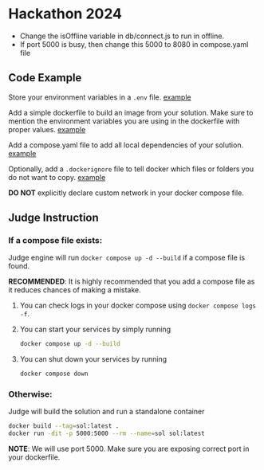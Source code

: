 # Hackathon 2024

- Change the isOffline variable in db/connect.js to run in offline.
- If port 5000 is busy, then change this 5000 to 8080 in compose.yaml file

## Code Example

Store your environment variables in a `.env` file. [example](./.env)

Add a simple dockerfile to build an image from your solution. Make sure to mention the environment variables you are using in the dockerfile with proper values. [example](./Dockerfile)

Add a compose.yaml file to add all local dependencies of your solution. [example](/compose.yaml)

Optionally, add a `.dockerignore` file to tell docker which files or folders you do not want to copy. [example](./.dockerignore)

**DO NOT** explicitly declare custom network in your docker compose file.

## Judge Instruction

### If a compose file exists:

Judge engine will run `docker compose up -d --build` if a compose file is found.

**RECOMMENDED**: It is highly recommended that you add a compose file as it reduces chances of making a mistake.

1. You can check logs in your docker compose using `docker compose logs -f`.

2. You can start your services by simply running

   ```sh
   docker compose up -d --build
   ```

3. You can shut down your services by running
   ```sh
   docker compose down
   ```

### Otherwise:

Judge will build the solution and run a standalone container

```sh
docker build --tag=sol:latest .
docker run -dit -p 5000:5000 --rm --name=sol sol:latest
```

**NOTE**: We will use port 5000. Make sure you are exposing correct port in your dockerfile.
